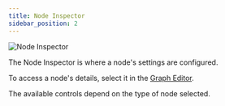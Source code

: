```yaml
---
title: Node Inspector
sidebar_position: 2
---
```


![Node Inspector](/img/shader-editor/inspector-pane-node.png)

The Node Inspector is where a node's settings are configured.

To access a node's details, select it in the [Graph Editor][2].

The available controls depend on the type of node selected.

[2]: /shader-editor/window-layout/graph-editor
